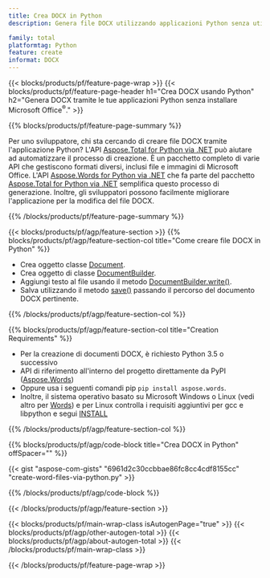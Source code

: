 ```yaml
---
title: Crea DOCX in Python
description: Genera file DOCX utilizzando applicazioni Python senza utilizzare Microsoft Word. 

family: total
platformtag: Python
feature: create
informat: DOCX
---
```

{{< blocks/products/pf/feature-page-wrap >}}
{{< blocks/products/pf/feature-page-header h1="Crea DOCX usando Python" h2="Genera DOCX tramite le tue applicazioni Python senza installare Microsoft Office<sup>&reg;</sup>." >}}

{{% blocks/products/pf/feature-page-summary %}}

Per uno sviluppatore, chi sta cercando di creare file DOCX tramite l'applicazione Python? L'API [Aspose.Total for Python via .NET](https://products.aspose.com/total/python-net/) può aiutare ad automatizzare il processo di creazione. È un pacchetto completo di varie API che gestiscono formati diversi, inclusi file e immagini di Microsoft Office. L'API [Aspose.Words for Python via .NET](https://products.aspose.com/words/python-net/) che fa parte del pacchetto [Aspose.Total for Python via .NET](https://products.aspose.com/total/python-net/) semplifica questo processo di generazione. Inoltre, gli sviluppatori possono facilmente migliorare l'applicazione per la modifica del file DOCX. 

{{% /blocks/products/pf/feature-page-summary %}}

{{< blocks/products/pf/agp/feature-section >}}
{{% blocks/products/pf/agp/feature-section-col title="Come creare file DOCX in Python" %}}

- Crea oggetto classe [Document](https://reference.aspose.com/words/python-net/aspose.words/document/).
- Crea oggetto di classe [DocumentBuilder](https://reference.aspose.com/words/python-net/aspose.words/documentbuilder/).
- Aggiungi testo al file usando il metodo [DocumentBuilder.write()](https://reference.aspose.com/words/python-net/aspose.words/documentbuilder/write/).
- Salva utilizzando il metodo [save()](https://reference.aspose.com/words/python-net/aspose.words/document/save/) passando il percorso del documento DOCX pertinente.

{{% /blocks/products/pf/agp/feature-section-col %}}

{{% blocks/products/pf/agp/feature-section-col title="Creation Requirements" %}}

- Per la creazione di documenti DOCX, è richiesto Python 3.5 o successivo
- API di riferimento all'interno del progetto direttamente da PyPI ([Aspose.Words](https://pypi.org/project/aspose-words/)) 
- Oppure usa i seguenti comandi pip ```pip install aspose.words```. 
- Inoltre, il sistema operativo basato su Microsoft Windows o Linux (vedi altro per [Words](https://docs.aspose.com/words/python-net/system-requirements/)) e per Linux controlla i requisiti aggiuntivi per gcc e libpython e segui [INSTALL](https://docs.aspose.com/words/python-net/installation/) 

{{% /blocks/products/pf/agp/feature-section-col %}}

{{% blocks/products/pf/agp/code-block title="Crea DOCX in Python" offSpacer="" %}}

{{< gist "aspose-com-gists" "6961d2c30ccbbae86fc8cc4cdf8155cc" "create-word-files-via-python.py" >}}

{{% /blocks/products/pf/agp/code-block %}}

{{< /blocks/products/pf/agp/feature-section >}}

{{< blocks/products/pf/main-wrap-class isAutogenPage="true" >}}
{{< blocks/products/pf/agp/other-autogen-total >}}
{{< blocks/products/pf/agp/about-autogen-total >}}
{{< /blocks/products/pf/main-wrap-class >}}

{{< /blocks/products/pf/feature-page-wrap >}}